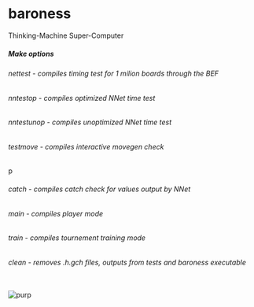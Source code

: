 # baroness
Thinking-Machine Super-Computer

<h5> Make options </h5>
<h6> nettest - compiles timing test for 1 milion boards through the BEF </h6>
<h6> nntestop - compiles optimized NNet time test</h6>
<h6> nntestunop - compiles unoptimized NNet time test</h6>
<h6> testmove - compiles interactive movegen check</h6>p
<h6> catch - compiles catch check for values output by NNet </h6>
<h6> main - compiles player mode</h6>
<h6> train - compiles tournement training mode</h6>
<h6> clean - removes .h.gch files, outputs from tests and baroness executable</h6>
<br /br>
 <img src="http://heavymag.com.au/wp-content/uploads/2015/10/baroness.jpg" alt="purp"> 
 <br /br>
